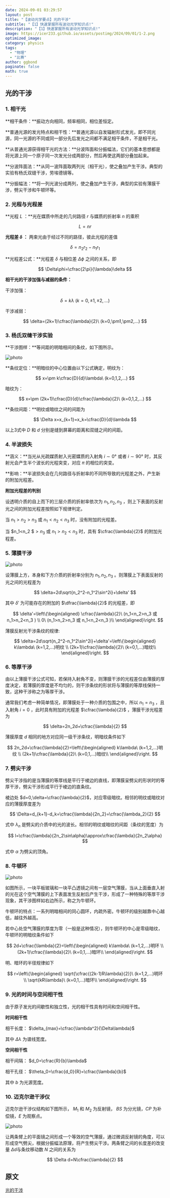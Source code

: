 ```yaml
---
date: 2024-09-01 03:29:57
layout: post
title: "【波动光学要点】光的干涉"
subtitle: "【1】快速掌握所有波动光学知识点!"
description: "【1】快速掌握所有波动光学知识点!"
image: https://icer233.github.io/assets/postimg/2024/09/01/1-2.png
optimized_image:
category: physics
tags:
  - "物理"
  - "比赛"
author: ggbond
paginate: false
math: true
---
```


## 光的干涉

### 1. 相干光

**相干条件：**振动方向相同，频率相同，相位差恒定。

**普通光源的发光特点和相干性：**普通光源以自发辐射形式发光，即不同光源，同一光源的不同或同一部分先后发光之间都不满足相干条件，不是相干光。

**从普通光源获得相干光的方法：**分波阵面和分振幅法，它们的基本思想都是将光源上同一个原子同一次发光分成两部分，然后再使这两部分叠加起来。

**分波阵面法：**从同一波阵面取两列光（相干光），使之叠加产生干涉。典型的实验有杨氏双缝干涉，劳埃德镜等。

**分振幅法：**将一列光波分成两列，使之叠加产生干涉，典型的实验有薄膜干涉，劈尖干涉和牛顿环等。

### 2. 光程与光程差

**光程 $L$ ：**光在媒质中所走的几何路径 $r$ 与媒质的折射率 $n$ 的乘积 


$$
L=nr
$$



**光程差 $\delta$ ：** 两束光由于经过不同的路径，彼此光程的差值 


$$
\delta=n_2r_2-n_1r_1
$$



**光程差公式：**光程差 $\delta$ 与相位差 $\Delta\phi$ 之间的关系，即 


$$
\Delta\phi=\cfrac{2\pi}{\lambda}\delta
$$


**相干光的干涉加强与减弱的条件：**

干涉加强： 


$$
\delta=k\lambda\ (k=0,\pm1,\pm2,...)
$$


干涉减弱：  


$$
\delta=(2k+1)\cfrac{\lambda}{2}\ (k=0,\pm1,\pm2,...)
$$

### 3. 杨氏双缝干涉实验

**干涉图样：**等间距的明暗相间的条纹，如下图所示。

![photo](https://icer233.github.io/assets/postimg/2024/09/01/1-1.gif)

**条纹定位：**明暗纹的中心位置由以下公式确定，明纹为： 


$$
x=\pm k\cfrac{D}{d}\lambda\ (k=0,1,2,...)
$$


暗纹为：


$$
x=\pm (2k+1)\cfrac{D}{d}\cfrac{\lambda}{2}\ (k=0,1,2,...)
$$


**条纹间距：**明纹或暗纹之间的间距为 


$$
\Delta x=x_{k+1}=x_k=\cfrac{D}{d}\lambda
$$


以上3式中 $D$ 和 $d$ 分别是缝到屏幕的距离和双缝之间的间距。

### 4. 半波损失

**涵义：**当光从光疏媒质射入光密媒质的入射角 $i\sim0°$ 或者 $i\sim90°$ 时，其反射光会产生半个波长的光程突变，对应 $\pi$ 的相位的突变。

**影响：**半波损失会在几何路径与折射率的不同所导致的光程差之外，产生新的附加光程差。

**附加光程差的判别**

设透明介质的自上而下的三层介质的折射率依次为 $n_1,n_2,n_3$ ，则上下表面的反射光之间的附加光程差按照如下规律判定。

当 $n_1> n_2> n_3$ 或 $n_1<n_2< n_3$ 时，没有附加的光程差。

当 $n_1<n_2 $$>n_3$ 或 $n_1>n_2<n_3$ 时，具有 $\cfrac{\lambda}{2}$ 的附加光程差。

### 5. 薄膜干涉

![photo](https://icer233.github.io/assets/postimg/2024/09/01/1-2.png)

设薄膜上方，本身和下方介质的折射率分别为 $n_1,n_2,n_3$ 。则薄膜上下表面反射的光之间的光程差为


$$
\delta=2d\sqrt{n_2^2-n_1^2\sin^2i}+\delta'
$$


其中 $\delta'$ 为可能存在的附加的 $\dfrac{\lambda}{2}$ 的光程差，即 


$$
\delta'=\left\{\begin{aligned}
\cfrac{\lambda}{2}\ (n_1<n_2>n_3 或 n_1>n_2<n_3 ) \\
0\ (n_1>n_2>n_3 或 n_1<n_2<n_3 )\\
\end{aligned}\right.
$$


薄膜反射光干涉条纹的规律:


$$
\delta=2d\sqrt{n_2^2-n_1^2\sin^2i}+\delta'=\left\{\begin{aligned}
k\lambda\ (k=1,2,...)明纹 \\
(2k+1)\cfrac{\lambda}{2}\ (k=0,1,...)暗纹\\
\end{aligned}\right.
$$


### 6. 等厚干涉

由以上薄膜干涉公式可知，若保持入射角不变，则薄膜干涉的光程差仅由薄膜的厚度决定，若薄膜的厚度是不均匀的，则干涉条纹的形状将与薄膜的等厚线保持一致，这种干涉称之为等厚干涉。 



通常我们考虑一种简单情况，即薄膜处于一种介质的包围之中，所以 $n_1=n_3$ ，且入射角 $i=0$ ，此时具有附加的光程差 $\cfrac{\lambda}{2}$ ，薄膜干涉光程差为 


$$
\delta=2n_2d+\cfrac{\lambda}{2}
$$


薄膜厚度 $d$ 相同的地方对应同一级干涉条纹，明暗纹条件如下 


$$
2n_2d+\cfrac{\lambda}{2}=\left\{\begin{aligned}
k\lambda\ (k=1,2,...)明纹 \\
(2k+1)\cfrac{\lambda}{2}\ (k=0,1,...)暗纹\\
\end{aligned}\right.
$$


### 7. 劈尖干涉

劈尖干涉指的是当薄膜的等厚线是平行于棱边的直线，即薄膜呈劈尖的形状时的等厚干涉，劈尖干涉形成平行于棱边的直条纹。

棱边处 $d=0,\delta=\cfrac{\lambda}{2}$，对应零级暗纹。相邻的明纹或暗纹对应的薄膜厚度差为 


$$
\Delta=d_{k+1}-d_k=\cfrac{\lambda}{2n_2}=\cfrac{\lambda_2}{2}
$$


式中 $\lambda_n$ 是劈尖的介质中的光的波长。相邻的明纹或暗纹的间距（条纹的宽度）为 


$$
l=\cfrac{\lambda}{2n_2\sin\alpha}\approx\cfrac{\lambda}{2n_2\alpha}
$$


式中 $\alpha$ 为劈尖的顶角。

### 8. 牛顿环

![photo](https://icer233.github.io/assets/postimg/2024/09/01/1-3.png)

如图所示，一块平板玻璃和一块平凸透镜之间有一层空气薄膜，当从上面垂直入射的光在这个空气薄膜的上下表面发生反射后产生干涉，形成了一种特殊的等厚干涉现象，其干涉图样如右边所示，称之为牛顿环。

牛顿环的特点：一系列明暗相间的同心圆环，内疏外密。牛顿环的级别越靠中心越低，越往外越高。

若中心处空气薄膜的厚度为零（一般是这种情况），则牛顿环的中心是零级暗纹，牛顿环的明暗纹条件如下


$$
2d+\cfrac{\lambda}{2}=\left\{\begin{aligned}
k\lambda\ (k=1,2,...)明环 \\
(2k+1)\cfrac{\lambda}{2}\ (k=0,1,...)暗环\\
\end{aligned}\right.
$$


明、暗环的半径规律如下 


$$
r=\left\{\begin{aligned}
\sqrt{\cfrac{(2k-1)R\lambda}{2}}\ (k=1,2,...)明环 \\
\sqrt{kR\lambda}\ (k=0,1,...)暗环\\
\end{aligned}\right.
$$


### 9. 光的时间与空间相干性

由于原子发光的间歇性和独立性，光的相干性具有时间和空间相干性。

**时间相干性**

相干长度： $\delta_{max}=\cfrac{\lambda^2}{\Delta\lambda}$

其中 $\Delta\lambda$ 为谱线宽度。

**空间相干性**

相干间隔： $d_0=\cfrac{R}{b}\lambda$

相干孔径： $\theta_0=\cfrac{d_0}{R}=\cfrac{\lambda}{b}$ 

其中 $b$ 为光源宽度。

### 10. 迈克尔逊干涉仪

迈克尔逊干涉仪结构如下图所示， $M_1$ 和 $M_2$ 为反射镜， $BS$ 为分光镜，$CP$ 为补偿镜，$E$ 为观察点。

![photo](https://icer233.github.io/assets/postimg/2024/09/01/1-4.gif)

让两条臂上的平面镜之间形成一个等效的空气薄膜，通过微调反射镜的角度，可以形成空气劈尖，根据分振幅法原理，将产生劈尖干涉。两条臂之间的长度差的改变量 $\Delta d$与条纹移动数 $N$ 之间的关系为 


$$
\Delta d=N\cfrac{\lambda}{2}
$$



## 原文

[光的干涉](https://mp.weixin.qq.com/s/UYBnr9cCKWXUrv1LLzsrZQ)